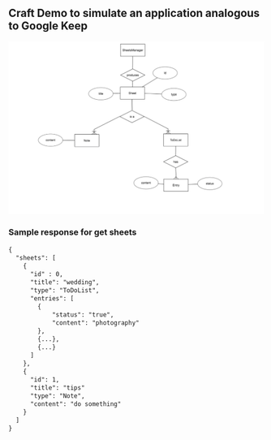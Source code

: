 
## Craft Demo to simulate an application analogous to Google Keep

![alt tag](images/ERDiagram2.png "Description goes here")

### Sample response for get sheets
```
{
  "sheets": [
    {
      "id" : 0,
      "title": "wedding",
      "type": "ToDoList",
      "entries": [
        {
            "status": "true",
            "content": "photography"
        },
        {...},
        {...}
      ]
    },
    {
      "id": 1,
      "title": "tips"
      "type": "Note",
      "content": "do something"
    }
  ]
}
```